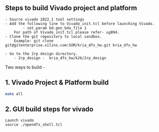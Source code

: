 ## Steps to build Vivado project and platform 
```
- Source vivado 2022.1 tool settings
- Add the following line to Vivado_init.tcl before launching Vivado.
       	- set_param bd.gen_bda_file 1
	For path of Vivado_init.tcl please refer- ug894.
- Clone the git repository to local sandbox.
	Example: git clone git@gitenterprise.xilinx.com:SOM/kria_dfx_hw.git kria_dfx_hw
	
- Go to the 2rp design directory.
	- 2rp_design -  kria_dfx_hw/k26/2rp_design
```

Two ways to build -
## 1. Vivado Project & Platform build

```bash
make all
```
## 2. GUI build steps for vivado
```
Launch vivado 
source ./opendfx_shell.tcl 
```
